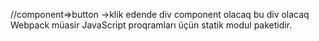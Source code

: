 //component=>button ->klik edende div component olacaq bu div olacaq
Webpack müasir JavaScript proqramları üçün statik modul paketidir.
